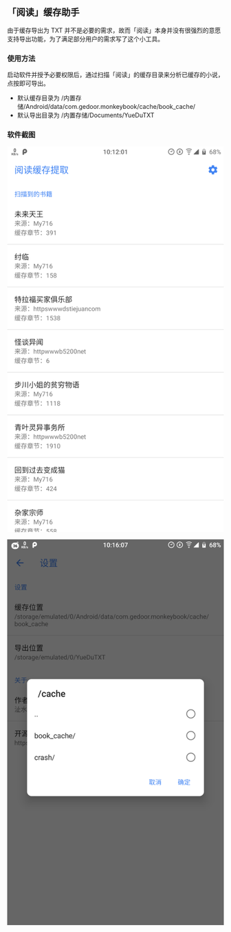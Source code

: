 ## 「阅读」缓存助手
由于缓存导出为 TXT 并不是必要的需求，故而「阅读」本身并没有很强烈的意愿支持导出功能，为了满足部分用户的需求写了这个小工具。

### 使用方法
启动软件并授予必要权限后，通过扫描「阅读」的缓存目录来分析已缓存的小说，点按即可导出。
- 默认缓存目录为 /内置存储/Android/data/com.gedoor.monkeybook/cache/book_cache/
- 默认导出目录为 /内置存储/Documents/YueDuTXT

### 软件截图

![](screenshots/yueduhchelper-CacheHelperActivity-12042018101202.png)

![](screenshots/yueduhchelper-CacheHelperActivity-12042018101608.png)